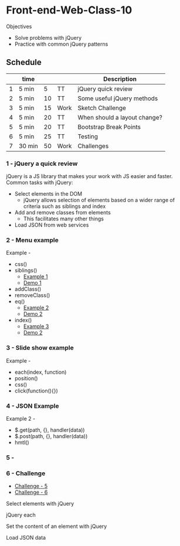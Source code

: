 # Front-end-Web-Class-10

Objectives 

- Solve problems with jQuery
- Practice with common jQuery patterns

## Schedule 

|    | time   |    |      | Description                                |
|----|--------|----|------|--------------------------------------------|
|  1 |  5 min |  5 | TT   | jQuery quick review                   |
|  2 |  5 min | 10 | TT   | Some useful jQuery methods |
|  3 |  5 min | 15 | Work | Sketch Challenge                           |
|  4 |  5 min | 20 | TT   | When should a layout change?               |
|  5 |  5 min | 20 | TT   | Bootstrap Break Points                     |
|  6 |  5 min | 25 | TT   | Testing                                    |
|  7 | 30 min | 50 | Work | Challenges                                 |



### 1 - jQuery a quick review

jQuery is a JS library that makes your work with JS easier and 
faster. Common tasks with jQuery: 

- Select elements in the DOM
    - jQuery allows selection of elements based on a wider range 
    of criteria such as siblings and index
- Add and remove classes from elements
    - This facilitates many other things
- Load JSON from web services

### 2 - Menu example 

Example - 

- css()
- siblings()
    - [Example 1](jquery-examples/jquery-siblings.html)
    - [Demo 1](http://webdevils.com/make-school/front-end-web-class-10/examples/jquery-siblings.html)
- addClass()
- removeClass()
- eq()
    - [Example 2](jquery-examples/index-0.html)
    - [Demo 2](http://webdevils.com/make-school/front-end-web-class-10/examples/index-0.html)
- index()
    - [Example 3](jquery-examples/index-1.html)
    - [Demo 2](http://webdevils.com/make-school/front-end-web-class-10/examples/index-1.html)

### 3 - Slide show example

Example -

- each(index, function)
- position()
- css()
- click(function(){})

### 4 - JSON Example 

Example 2 - 

- $.get(path, {}, handler(data))
- $.post(path, {}, handler(data))
- hmtl()

### 5 - 




### 6 - Challenge

- [Challenge - 5](http://webdevils.com/make-school/front-end-web-class-10/challenges/index-5.html)
- [Challenge - 6](http://webdevils.com/make-school/front-end-web-class-10/challenges/index-6.html)



Select elements with jQuery

jQuery each

Set the content of an element with jQuery

Load JSON data



